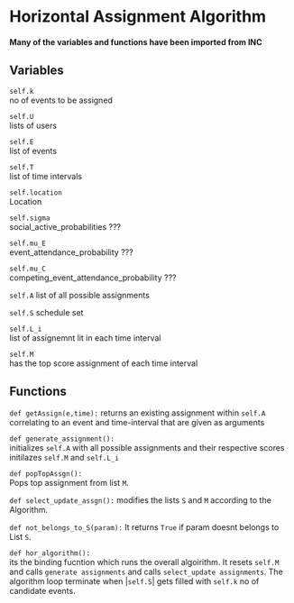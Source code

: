 # Horizontal Assignment Algorithm
#### Many of the variables and functions have been imported from INC
## Variables

`self.k`  
no of events to be assigned

`self.U`  
lists of users 

`self.E`   
list of events

`self.T`  
list of time intervals

`self.location`  
Location

`self.sigma`  
social\_active\_probabilities ???

`self.mu_E`   
event\_attendance\_probability ???

`self.mu_C`   
competing\_event\_attendance\_probability ???


`self.A` 
list of all possible assignments

`self.S` 
schedule set

`self.L_i`  
list of assignemnt lit in each time interval

`self.M`                   
has the top score assignment of each time interval


## Functions
`def getAssign(e,time):`
  returns an existing assignment within `self.A` correlating to an event and time-interval that are given as arguments 

`def generate_assignment():`  
  initializes `self.A` with all possible assignments and their respective scores
  initilazes `self.M` and `self.L_i` 
  
`def popTopAssgn():`  
Pops top assignment from list `M`.
  
`def select_update_assgn():`
modifies the lists `S` and `M` according to the Algorithm.

`def not_belongs_to_S(param):`
It returns `True` if param doesnt belongs to List `S`.
  
`def hor_algorithm():`  
  its the binding fucntion which runs the overall algoirithm. It resets `self.M` and calls  `generate assignments` and calls `select_update assignments`. The algorithm loop terminate when |`self.S`| gets filled with `self.k` no of candidate events.
